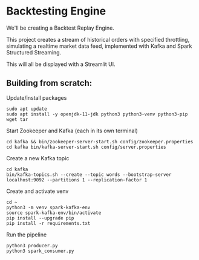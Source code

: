 # Backtesting Engine

We'll be creating a Backtest Replay Engine.

This project creates a stream of historical orders with specified throttling, simulating a realtime market data feed, implemented with Kafka and Spark Structured Streaming.

This will all be displayed with a Streamlit UI.


## Building from scratch:

Update/install packages

```
sudo apt update
sudo apt install -y openjdk-11-jdk python3 python3-venv python3-pip wget tar
```

Start Zookeeper and Kafka (each in its own terminal)

```
cd kafka && bin/zookeeper-server-start.sh config/zookeeper.properties
cd kafka bin/kafka-server-start.sh config/server.properties
```

Create a new Kafka topic
```
cd kafka
bin/kafka-topics.sh --create --topic words --bootstrap-server localhost:9092 --partitions 1 --replication-factor 1
```

Create and activate venv
```
cd ~
python3 -m venv spark-kafka-env
source spark-kafka-env/bin/activate
pip install --upgrade pip
pip install -r requirements.txt
```

Run the pipeline
```
python3 producer.py
python3 spark_consumer.py
```
